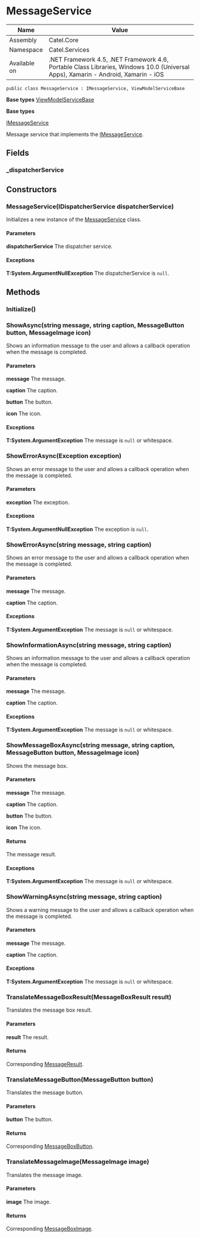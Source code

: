 

# MessageService

Name|Value
---|---
Assembly|Catel.Core
Namespace|Catel.Services
Available on|.NET Framework 4.5, .NET Framework 4.6, Portable Class Libraries, Windows 10.0 (Universal Apps), Xamarin - Android, Xamarin - iOS

```
public class MessageService : IMessageService, ViewModelServiceBase
```

**Base types**
[ViewModelServiceBase](/Catel.Core\Catel\Services\ViewModelServiceBase.md)

**Base types**

[IMessageService](/Catel.Core\Catel\Services\IMessageService.md)


Message service that implements the [IMessageService](#).



## Fields

### _dispatcherService

## Constructors

### MessageService(IDispatcherService dispatcherService)

Initializes a new instance of the [MessageService](#) class.

#### Parameters

**dispatcherService**
The dispatcher service.

#### Exceptions

**T:System.ArgumentNullException**
The dispatcherService is ```null```.



## Methods

### Initialize()

### ShowAsync(string message, string caption, MessageButton button, MessageImage icon)

Shows an information message to the user and allows a callback operation when the message is completed.

#### Parameters

**message**
The message.

**caption**
The caption.

**button**
The button.

**icon**
The icon.

#### Exceptions

**T:System.ArgumentException**
The message is ```null``` or whitespace.



### ShowErrorAsync(Exception exception)

Shows an error message to the user and allows a callback operation when the message is completed.

#### Parameters

**exception**
The exception.

#### Exceptions

**T:System.ArgumentNullException**
The exception is ```null```.



### ShowErrorAsync(string message, string caption)

Shows an error message to the user and allows a callback operation when the message is completed.

#### Parameters

**message**
The message.

**caption**
The caption.

#### Exceptions

**T:System.ArgumentException**
The message is ```null``` or whitespace.



### ShowInformationAsync(string message, string caption)

Shows an information message to the user and allows a callback operation when the message is completed.

#### Parameters

**message**
The message.

**caption**
The caption.

#### Exceptions

**T:System.ArgumentException**
The message is ```null``` or whitespace.



### ShowMessageBoxAsync(string message, string caption, MessageButton button, MessageImage icon)

Shows the message box.

#### Parameters

**message**
The message.

**caption**
The caption.

**button**
The button.

**icon**
The icon.

#### Returns

The message result.

#### Exceptions

**T:System.ArgumentException**
The message is ```null``` or whitespace.



### ShowWarningAsync(string message, string caption)

Shows a warning message to the user and allows a callback operation when the message is completed.

#### Parameters

**message**
The message.

**caption**
The caption.

#### Exceptions

**T:System.ArgumentException**
The message is ```null``` or whitespace.



### TranslateMessageBoxResult(MessageBoxResult result)

Translates the message box result.

#### Parameters

**result**
The result.

#### Returns

Corresponding [MessageResult](#).



### TranslateMessageButton(MessageButton button)

Translates the message button.

#### Parameters

**button**
The button.

#### Returns

Corresponding [MessageBoxButton](#).



### TranslateMessageImage(MessageImage image)

Translates the message image.

#### Parameters

**image**
The image.

#### Returns

Corresponding [MessageBoxImage](#).



